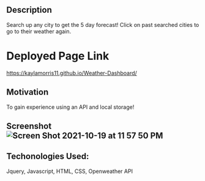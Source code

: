 ## Description
Search up any city to get the 5 day forecast! Click on past searched cities to go to their weather again.

# Deployed Page Link
https://kaylamorris11.github.io/Weather-Dashboard/

## Motivation
To gain experience using an API and local storage!

## Screenshot![Screen Shot 2021-10-19 at 11 57 50 PM](https://user-images.githubusercontent.com/78561316/138190040-0546f9c0-696e-4092-a4e3-c41ca07e4ef8.png)

## Techonologies Used:
Jquery, Javascript, HTML, CSS, Openweather API
